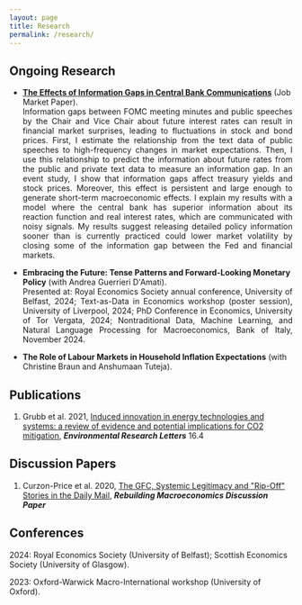 ```yaml
---
layout: page
title: Research
permalink: /research/
---
```


## Ongoing Research 

<ul>
  <li>
    <strong><a href="https://warwick.ac.uk/fac/soc/economics/staff/garhassall/gavinhassall-jmp.pdf" target="_blank">The Effects of Information Gaps in Central Bank Communications</a></strong> (Job Market Paper).
    <p align="justify" style="margin: 0; padding: 0;">
      Information gaps between FOMC meeting minutes and public speeches by the Chair and Vice Chair about future interest rates can result in financial market surprises, leading to fluctuations in stock and bond prices. First, I estimate the relationship from the text data of public speeches to high-frequency changes in market expectations. Then, I use this relationship to predict the information about future rates from the public and private text data to measure an information gap. In an event study, I show that information gaps affect treasury yields and stock prices. Moreover, this effect is persistent and large enough to generate short-term macroeconomic effects. I explain my results with a model where the central bank has superior information about its reaction function and real interest rates, which are communicated with noisy signals. My results suggest releasing detailed policy information sooner than is currently practiced could lower market volatility by closing some of the information gap between the Fed and financial markets.
    </p>
  </li>
</ul>



<ul>
  <li>
    <strong>Embracing the Future: Tense Patterns and Forward-Looking Monetary Policy</strong> (with Andrea Guerrieri D'Amati).
    <p align="justify" style="margin: 0; padding: 0;">
      Presented at: Royal Economics Society annual conference, University of Belfast, 2024; Text-as-Data in Economics workshop (poster session), University of Liverpool, 2024; PhD Conference in Economics, University of Tor Vergata, 2024; Nontraditional Data, Machine Learning, and Natural Language Processing for Macroeconomics, Bank of Italy, November 2024.
    </p>
  </li>
</ul>


<ul>
  <li>
    <strong>The Role of Labour Markets in Household Inflation Expectations</strong> (with Christine Braun and Anshumaan Tuteja).
  </li>
</ul>


## Publications 

1. Grubb et al. 2021, [Induced innovation in energy technologies and systems: a review of evidence and potential implications for CO2 mitigation](https://iopscience.iop.org/article/10.1088/1748-9326/abde07/meta), _**Environmental Research Letters**_ 16.4

## Discussion Papers

1. Curzon-Price et al. 2020, [The GFC, Systemic Legitimacy and "Rip-Off" Stories in the Daily Mail](https://www.rebuildingmacroeconomics.ac.uk/the-gfc-systemic-legitimacy-and-rip), _**Rebuilding Macroeconomics Discussion Paper**_


## Conferences

2024: Royal Economics Society (University of Belfast); Scottish Economics Society (University of Glasgow).

2023: Oxford-Warwick Macro-International workshop (University of Oxford).